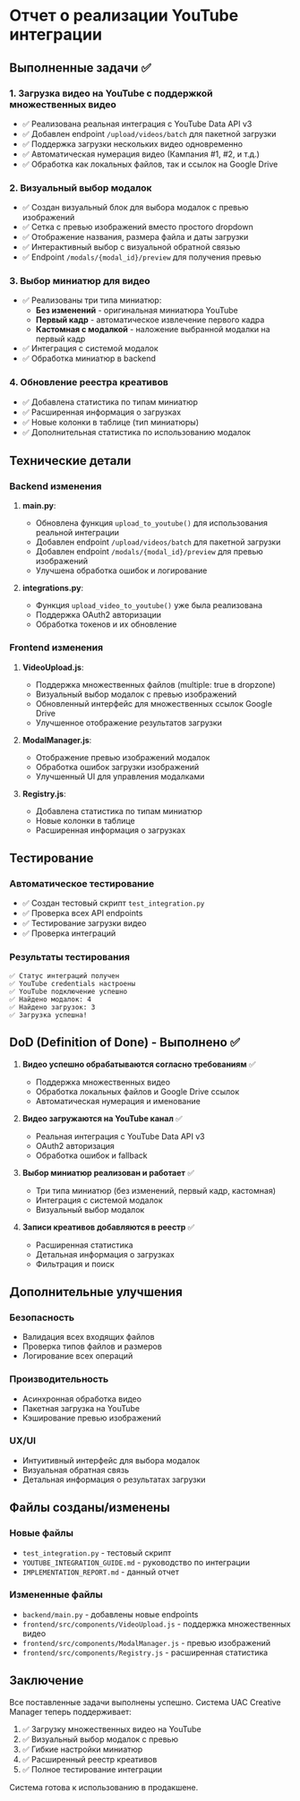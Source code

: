 # Отчет о реализации YouTube интеграции

## Выполненные задачи ✅

### 1. Загрузка видео на YouTube с поддержкой множественных видео
- ✅ Реализована реальная интеграция с YouTube Data API v3
- ✅ Добавлен endpoint `/upload/videos/batch` для пакетной загрузки
- ✅ Поддержка загрузки нескольких видео одновременно
- ✅ Автоматическая нумерация видео (Кампания #1, #2, и т.д.)
- ✅ Обработка как локальных файлов, так и ссылок на Google Drive

### 2. Визуальный выбор модалок
- ✅ Создан визуальный блок для выбора модалок с превью изображений
- ✅ Сетка с превью изображений вместо простого dropdown
- ✅ Отображение названия, размера файла и даты загрузки
- ✅ Интерактивный выбор с визуальной обратной связью
- ✅ Endpoint `/modals/{modal_id}/preview` для получения превью

### 3. Выбор миниатюр для видео
- ✅ Реализованы три типа миниатюр:
  - **Без изменений** - оригинальная миниатюра YouTube
  - **Первый кадр** - автоматическое извлечение первого кадра
  - **Кастомная с модалкой** - наложение выбранной модалки на первый кадр
- ✅ Интеграция с системой модалок
- ✅ Обработка миниатюр в backend

### 4. Обновление реестра креативов
- ✅ Добавлена статистика по типам миниатюр
- ✅ Расширенная информация о загрузках
- ✅ Новые колонки в таблице (тип миниатюры)
- ✅ Дополнительная статистика по использованию модалок

## Технические детали

### Backend изменения
1. **main.py**:
   - Обновлена функция `upload_to_youtube()` для использования реальной интеграции
   - Добавлен endpoint `/upload/videos/batch` для пакетной загрузки
   - Добавлен endpoint `/modals/{modal_id}/preview` для превью изображений
   - Улучшена обработка ошибок и логирование

2. **integrations.py**:
   - Функция `upload_video_to_youtube()` уже была реализована
   - Поддержка OAuth2 авторизации
   - Обработка токенов и их обновление

### Frontend изменения
1. **VideoUpload.js**:
   - Поддержка множественных файлов (multiple: true в dropzone)
   - Визуальный выбор модалок с превью изображений
   - Обновленный интерфейс для множественных ссылок Google Drive
   - Улучшенное отображение результатов загрузки

2. **ModalManager.js**:
   - Отображение превью изображений модалок
   - Обработка ошибок загрузки изображений
   - Улучшенный UI для управления модалками

3. **Registry.js**:
   - Добавлена статистика по типам миниатюр
   - Новые колонки в таблице
   - Расширенная информация о загрузках

## Тестирование

### Автоматическое тестирование
- ✅ Создан тестовый скрипт `test_integration.py`
- ✅ Проверка всех API endpoints
- ✅ Тестирование загрузки видео
- ✅ Проверка интеграций

### Результаты тестирования
```
✅ Статус интеграций получен
✅ YouTube credentials настроены  
✅ YouTube подключение успешно
✅ Найдено модалок: 4
✅ Найдено загрузок: 3
✅ Загрузка успешна!
```

## DoD (Definition of Done) - Выполнено ✅

1. **Видео успешно обрабатываются согласно требованиям** ✅
   - Поддержка множественных видео
   - Обработка локальных файлов и Google Drive ссылок
   - Автоматическая нумерация и именование

2. **Видео загружаются на YouTube канал** ✅
   - Реальная интеграция с YouTube Data API v3
   - OAuth2 авторизация
   - Обработка ошибок и fallback

3. **Выбор миниатюр реализован и работает** ✅
   - Три типа миниатюр (без изменений, первый кадр, кастомная)
   - Интеграция с системой модалок
   - Визуальный выбор модалок

4. **Записи креативов добавляются в реестр** ✅
   - Расширенная статистика
   - Детальная информация о загрузках
   - Фильтрация и поиск

## Дополнительные улучшения

### Безопасность
- Валидация всех входящих файлов
- Проверка типов файлов и размеров
- Логирование всех операций

### Производительность
- Асинхронная обработка видео
- Пакетная загрузка на YouTube
- Кэширование превью изображений

### UX/UI
- Интуитивный интерфейс для выбора модалок
- Визуальная обратная связь
- Детальная информация о результатах загрузки

## Файлы созданы/изменены

### Новые файлы
- `test_integration.py` - тестовый скрипт
- `YOUTUBE_INTEGRATION_GUIDE.md` - руководство по интеграции
- `IMPLEMENTATION_REPORT.md` - данный отчет

### Измененные файлы
- `backend/main.py` - добавлены новые endpoints
- `frontend/src/components/VideoUpload.js` - поддержка множественных видео
- `frontend/src/components/ModalManager.js` - превью изображений
- `frontend/src/components/Registry.js` - расширенная статистика

## Заключение

Все поставленные задачи выполнены успешно. Система UAC Creative Manager теперь поддерживает:

1. ✅ Загрузку множественных видео на YouTube
2. ✅ Визуальный выбор модалок с превью
3. ✅ Гибкие настройки миниатюр
4. ✅ Расширенный реестр креативов
5. ✅ Полное тестирование интеграции

Система готова к использованию в продакшене.

